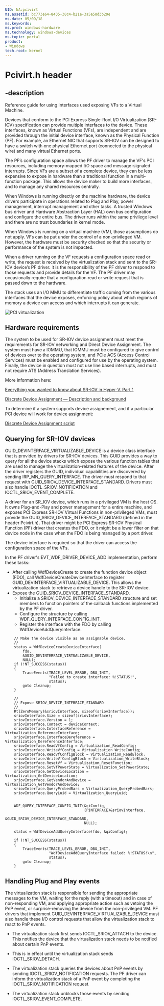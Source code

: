 ```yaml
---
UID: NA:pcivirt
ms.assetid: bc773e64-8435-30c4-b21e-3a5a58d3b29e
ms.date: 05/09/18
ms.keywords: 
ms.prod: windows-hardware
ms.technology: windows-devices
ms.topic: portal
product:
- Windows
tech.root: kernel
---
```


# Pcivirt.h header


## -description

Reference guide for using interfaces used exposing VFs to a Virtual Machine.

Devices that conform to the PCI Express Single-Root I/O Virtualization (SR-IOV) specification can provide multiple interfaces to the device. These interfaces, known as Virtual Functions (VFs), are independent and are provided through the initial device interface, known as the Physical Function (PF). For example, an Ethernet NIC that supports SR-IOV can be designed to have a switch with one physical Ethernet port (connected to the physical wire) and many virtual Ethernet ports. 

The PF’s configuration space allows the PF driver to manage the VF's PCI resources, including memory-mapped I/O space and message-signaled interrupts. Since VFs are a subset of a complete device, they can be less expensive to expose in hardware than a traditional function in a multi-function package. This allows the device maker to build more interfaces, and to manage any shared resources centrally.

When Windows is running directly on the machine hardware, the device drivers participate in operations related to Plug and Play, power management, interrupt management and other tasks. A trusted Windows bus driver and Hardware Abstraction Layer (HAL) own bus configuration and configure the entire bus. The driver runs within the same privilege level and there are no trust boundaries in kernel mode. 

When Windows is running on a virtual machine (VM), those assumptions do not apply. VFs can be put under the control of a non-privileged VM. However, the hardware must be security checked so that the security or performance of the system is not impacted. 

When a driver running on the VF requests a configuration space read or write, the request is received by the virtualization stack and sent to the SR-IOV device’s PF driver. It is the responsibility of the PF driver to respond to those requests and provide details for the VF. The PF driver may occasionally require that a configuration read or write request that is passed down to the hardware. 

The stack uses an I/O MMU to differentiate traffic coming from the various interfaces that the device exposes, enforcing policy about which regions of memory a device can access and which interrupts it can generate.

![PCI virtualization](../images/pcivirt.png)

 
## Hardware requirements
The system to be used for SR-IOV device assignment must meet the requirements for SR-IOV networking and Direct Device Assignment. The system must have a IOMMU, that IOMMU must be configured to give control of devices over to the operating system, and PCIe ACS (Access Control Services) must be enabled and configured for use by the operating system.  Finally, the device in question must not use line based interrupts, and must not require ATS (Address Translation Services).

More information here:

[Everything you wanted to know about SR-IOV in Hyper-V. Part 1](https://blogs.technet.microsoft.com/jhoward/2012/03/12/everything-you-wanted-to-know-about-sr-iov-in-hyper-v-part-1/)

[Discrete Device Assignment — Description and background](https://blogs.technet.microsoft.com/virtualization/2015/11/19/discrete-device-assignment-description-and-background/)

To determine if a system supports device assignement, and if a particular PCI device will work for device assignment:

[Discrete Device Assignment script](https://github.com/MicrosoftDocs/Virtualization-Documentation/blob/live/hyperv-tools/DiscreteDeviceAssignment/SurveyDDA.ps1)

## Querying for SR-IOV devices

GUID_DEVINTERFACE_VIRTUALIZABLE_DEVICE is a device class interface that is provided by drivers for SR-IOV devices. This GUID provides a way to query for all the device stacks which expose the various function tables that are used to manage the virtualization-related features of the device. After the driver registers the GUID, individual capabilities are discovered by sending IRP_MN_QUERY_INTERFACE. The driver must respond to that request with GUID_SRIOV_DEVICE_INTERFACE_STANDARD. Drivers must also handle IOCTL_SRIOV_NOTIFICATION and IOCTL_SRIOV_EVENT_COMPLETE.

A driver for an SR_IOV device, which runs in a privileged VM is the host OS. It owns Plug-and-Play and power management for a entire machine, and exposes PCI Express SR-IOV Virtual Functions in non-privileged VMs, must provide the GUID_SRIOV_DEVICE_INTERFACE_STANDARD (defined in the header Pcivirt.h). That driver might be PCI Express SR-IOV Physical Function (PF) driver that creates the FDO, or it might be a lower filter on that device node in the case when the FDO is being managed by a port driver.

The device interface is required so that the driver can access the configuration space of the VFs.

In the PF driver's EVT_WDF_DRIVER_DEVICE_ADD implementation, perform these tasks:

- After calling WdfDeviceCreate to create the function device object (FDO), call WdfDeviceCreateDeviceInterface to register GUID_DEVINTERFACE_VIRTUALIZABLE_DEVICE. This allows the virtualization stack to retrieve a device handle to the SR-IOV device.
- Expose the GUID_SRIOV_DEVICE_INTERFACE_STANDARD. 
    - Initialize a SRIOV_DEVICE_INTERFACE_STANDARD structure and set members to function pointers of the callback functions implemented by the PF driver.
    - Configure the structure by calling WDF_QUERY_INTERFACE_CONFIG_INIT.
    - Register the interface with the FDO by calling WdfDeviceAddQueryInterface. 

```
    // Make the device visible as an assignable device.
    //
    status = WdfDeviceCreateDeviceInterface(
        fdo,
        &GUID_DEVINTERFACE_VIRTUALIZABLE_DEVICE,
        NULL);
    if (!NT_SUCCESS(status))
    {
        TraceEvents(TRACE_LEVEL_ERROR, DBG_INIT,
                    "Failed to create interface: %!STATUS!",
                    status);
        goto Cleanup;
    }

    //
    // Expose SRIOV_DEVICE_INTERFACE_STANDARD
    //
    RtlZeroMemory(&sriovInterface, sizeof(sriovInterface));
    sriovInterface.Size = sizeof(sriovInterface);
    sriovInterface.Version = 1;
    sriovInterface.Context = deviceContext;
    sriovInterface.InterfaceReference = Virtualization_ReferenceInterface;
    sriovInterface.InterfaceDereference = Virtualization_DereferenceInterface;
    sriovInterface.ReadVfConfig = Virtualization_ReadConfig;
    sriovInterface.WriteVfConfig = Virtualization_WriteConfig;
    sriovInterface.ReadVfConfigBlock = Virtualization_ReadBlock;
    sriovInterface.WriteVfConfigBlock = Virtualization_WriteBlock;
    sriovInterface.ResetVf = Virtualization_ResetFunction;
    sriovInterface.SetVfPowerState = Virtualization_SetPowerState;
    sriovInterface.GetDeviceLocation = Virtualization_GetDeviceLocation;
    sriovInterface.GetVendorAndDevice = Virtualization_GetVendorAndDevice;
    sriovInterface.QueryProbedBars = Virtualization_QueryProbedBars;
    sriovInterface.QueryLuid = Virtualization_QueryLuid;


    WDF_QUERY_INTERFACE_CONFIG_INIT(&qiConfig,
                                    (PINTERFACE)&sriovInterface,
                                    &GUID_SRIOV_DEVICE_INTERFACE_STANDARD,
                                    NULL);

    status = WdfDeviceAddQueryInterface(fdo, &qiConfig);

    if (!NT_SUCCESS(status))
    {
        TraceEvents(TRACE_LEVEL_ERROR, DBG_INIT,
                    "WdfDeviceAddQueryInterface failed: %!STATUS!\n",
                    status);
        goto Cleanup;
    }

```
## Handling Plug and Play events

The virtualization stack is responsible for sending the appropriate messages to the VM, waiting for the reply (with a timeout) and in case of non-responding VM, and applying appropriate action such as vetoing the PnP event, or surprise-removing the device from the non-privileged VM. PF drivers that implement GUID_DEVINTERFACE_VIRTUALIZABLE_DEVICE must also handle these I/O control requests that allow the virtualization stack to react to PnP events. 

- The virtualization stack first sends IOCTL_SRIOV_ATTACH to the device. This notifies the device that the virtualization stack needs to be notified about certain PnP events. 

- This is in effect until the virtualization stack sends IOCTL_SRIOV_DETACH. 

- The virtualization stack queries the devices about PnP events by sending IOCTL_SRIOV_NOTIFICATION requests. The PF driver can inform the virtualization stack of a PnP event by completing the IOCTL_SRIOV_NOTIFICATION request.

- The virtualization stack unblocks those events by sending IOCTL_SRIOV_EVENT_COMPLETE.

